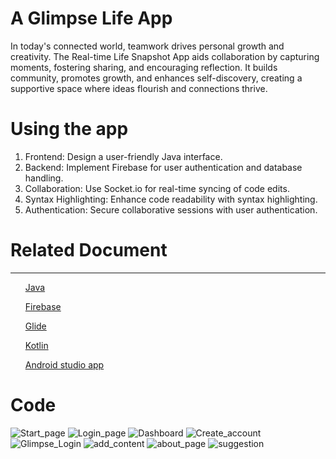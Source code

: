 <h1>A Glimpse Life App</h1>
<p>In today's connected world, teamwork drives personal growth and creativity. The Real-time Life Snapshot App aids collaboration by capturing moments, fostering sharing, and encouraging reflection. It builds community, promotes growth, and enhances self-discovery, creating a supportive space where ideas flourish and connections thrive.</p>
<h1>Using the app</h1>
<ol>
  <li>Frontend: Design a user-friendly Java interface.</li>
  <li>Backend: Implement Firebase for user authentication and database handling.</li>
  <li>Collaboration: Use Socket.io for real-time syncing of code edits.</li>
  <li>Syntax Highlighting: Enhance code readability with syntax highlighting.</li>
  <li>Authentication: Secure collaborative sessions with user authentication.</li>
</ol>
<h1>Related Document</h1>
<hr>
<ul><a href="https://dev.java/learn/">Java</a></ul>
<ul><a href="https://firebase.google.com/docs">Firebase</a></ul>
<ul><a href="https://www.glideapps.com/docs">Glide</a></ul>
<ul><a href="https://kotlinlang.org/docs/android-overview.html">Kotlin</a></ul>
<ul><a href=https://developer.android.com/reference/org/w3c/dom/Document">Android studio app</a></ul>
<h1>Code</h1>


![Start_page](https://github.com/Bittu-kumar2003/A_Glimpse_Life_App/assets/109884531/16df7a9a-00c8-417e-9dff-d94735893d1a)
![Login_page](https://github.com/Bittu-kumar2003/A_Glimpse_Life_App/assets/109884531/236dbcc8-fa40-4f94-8cee-02a3b4a7a07c)
![Dashboard](https://github.com/Bittu-kumar2003/A_Glimpse_Life_App/assets/109884531/b0f6e8d0-754b-48bf-bba3-03cb9b75507b)
![Create_account](https://github.com/Bittu-kumar2003/A_Glimpse_Life_App/assets/109884531/71325861-f1b3-4140-b51c-5677c0a64f68)
![Glimpse_Login](https://github.com/Bittu-kumar2003/A_Glimpse_Life_App/assets/109884531/b28f2218-f722-4e3a-a782-d496449937c6)
![add_content](https://github.com/Bittu-kumar2003/A_Glimpse_Life_App/assets/109884531/1f8b04dc-8755-4fbb-b43d-d548db0f18e4)
![about_page](https://github.com/Bittu-kumar2003/A_Glimpse_Life_App/assets/109884531/8313bd76-663a-4744-997e-c55ca3a636a0)
![suggestion](https://github.com/Bittu-kumar2003/A_Glimpse_Life_App/assets/109884531/9cbc30d7-b22c-4dcf-b475-12ef8c72efaf)
